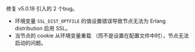 修复 v5.0.18 引入的 2 个bug。
* 环境变量 `SSL_DIST_OPTFILE` 的值设置错误导致节点无法为 Erlang distribution 启用 SSL。
* 当节点的 cookie 从环境变量重载 （而不是设置在配置文件中时），节点无法启动的问题。
